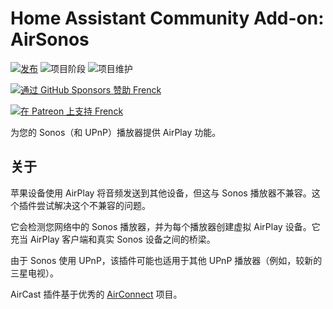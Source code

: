 # Home Assistant Community Add-on: AirSonos

[![发布][release-shield]][release] ![项目阶段][project-stage-shield] ![项目维护][maintenance-shield]

[![通过 GitHub Sponsors 赞助 Frenck][github-sponsors-shield]][github-sponsors]

[![在 Patreon 上支持 Frenck][patreon-shield]][patreon]

为您的 Sonos（和 UPnP）播放器提供 AirPlay 功能。

## 关于

苹果设备使用 AirPlay 将音频发送到其他设备，但这与 Sonos 播放器不兼容。这个插件尝试解决这个不兼容的问题。

它会检测您网络中的 Sonos 播放器，并为每个播放器创建虚拟 AirPlay 设备。它充当 AirPlay 客户端和真实 Sonos 设备之间的桥梁。

由于 Sonos 使用 UPnP，该插件可能也适用于其他 UPnP 播放器（例如，较新的三星电视）。

AirCast 插件基于优秀的 [AirConnect][airconnect] 项目。

[airconnect]: https://github.com/philippe44/AirConnect
[discord-shield]: https://img.shields.io/discord/478094546522079232.svg
[discord]: https://discord.me/hassioaddons
[forum-shield]: https://img.shields.io/badge/community-forum-brightgreen.svg
[forum]: https://community.home-assistant.io/t/home-assistant-community-add-on-airsonos/36796?u=frenck
[github-sponsors-shield]: https://frenck.dev/wp-content/uploads/2019/12/github_sponsor.png
[github-sponsors]: https://github.com/sponsors/frenck
[maintenance-shield]: https://img.shields.io/maintenance/yes/2025.svg
[patreon-shield]: https://frenck.dev/wp-content/uploads/2019/12/patreon.png
[patreon]: https://www.patreon.com/frenck
[project-stage-shield]: https://img.shields.io/badge/project%20stage-production%20ready-brightgreen.svg
[release-shield]: https://img.shields.io/badge/version-v4.2.4-blue.svg
[release]: https://github.com/hassio-addons/addon-airsonos/tree/v4.2.4